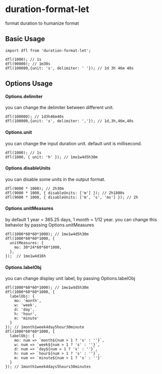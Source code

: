 # duration-format-let
format duration to humanize format

## Basic Usage

```
import dfl from 'duration-format-let';

dfl(1000); // 1s
dfl(90000); // 1m30s
dfl(100000,{unit: 's', delimiter: ' '}); // 1d 3h 46m 40s
```

## Options Usage

#### Options.delimiter
you can change the delimiter between different unit.
```
dfl(100000); // 1d3h46m40s
dfl(100000,{unit: 's', delimiter: ','}); // 1d,3h,46m,40s

```

#### Options.unit
you can change the input duration unit. default unit is millisecond.

```
dfl(1000); // 1s
dfl(1000, { unit: 'h' }); // 1mo1w4d5h30m
```

#### Options.disableUnits
you can disable some units in the output format.
```
dfl(9000 * 1000); // 2h30m
dfl(9000 * 1000, { disableUnits: ['m'] }); // 2h1800s
dfl(9000 * 1000, { disableUnits: ['m', 's', 'ms'] }); // 2h
```

#### Options.unitMeasures
by default 1 year = 365.25 days, 1 month = 1/12 year. you can change this behavior by passing Options.unitMeasures
```
dfl(1000*60*60*1000); // 1mo1w4d5h30m
dfl(1000*60*60*1000, {
  unitMeasures: {
    mo: 30*24*60*60*1000,
  },
});  // 1mo1w4d16h
```

#### Options.labelObj
you can change display unit label, by passing Options.labelObj
```
dfl(1000*60*60*1000); // 1mo1w4d5h30m
dfl(1000*60*60*1000, {
  labelObj: {
    mo: 'month',
    w: 'week',
    d: 'day',
    h: 'hour',
    m: 'minute'
  }
}); // 1month1week4day5hour30minute
dfl(1000*60*60*1000, {
  labelObj: {
    mo: num => `month${num > 1 ? 's' : ''}`,
    w: num => `week${num > 1 ? 's' : ''}`,
    d: num => `day${num > 1 ? 's' : ''}`,
    h: num => `hour${num > 1 ? 's' : ''}`,
    m: num => `minute${num > 1 ? 's' : ''}`
  }
}); // 1month1week4days5hours30minutes
```
